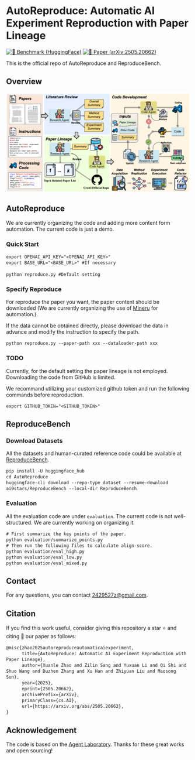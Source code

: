 # AutoReproduce: Automatic AI Experiment Reproduction with Paper Lineage

[![🤗 Benchmark (HuggingFace)](https://img.shields.io/badge/Dataset-HuggingFace-FFD21E.svg?logo=huggingface&logoColor=yellow)](https://huggingface.co/datasets/ai9stars/ReproduceBench) [![📑 Paper (arXiv:2505.20662)](https://img.shields.io/badge/arXiv-2505.20662-b31b1b.svg?logo=arXiv)](https://arxiv.org/abs/2505.20662)


This is the official repo of AutoReproduce and ReproduceBench.

## Overview
![main](autorp.png)

## AutoReproduce
We are currently organizing the code and adding more content form automation. The current code is just a demo. 
### Quick Start
```
export OPENAI_API_KEY="<OPENAI_API_KEY>"
export BASE_URL="<BASE_URL>" #If necessary

python reproduce.py #Default setting
```

### Specify Reproduce 
For reproduce the paper you want, the paper content should be downloaded (We are currently organizing the use of [Mineru](https://huggingface.co/spaces/opendatalab/MinerU) for automation.).

If the data cannot be obtained directly, please download the data in advance and modify the instruction to specify the path. 
```
python reproduce.py --paper-path xxx --dataloader-path xxx
```

### TODO
Currently, for the default setting the paper lineage is not employed. Downloading the code from GitHub is limited.

We recommand utilizing your customized github token and run the following commands before reproduction.
```
export GITHUB_TOKEN="<GITHUB_TOKEN>"
```


## ReproduceBench
### Download Datasets
All the datasets and human-curated reference code could be available at [ReproduceBench](https://huggingface.co/datasets/ai9stars/ReproduceBench).
```
pip install -U huggingface_hub
cd AutoReproduce
huggingface-cli download --repo-type dataset --resume-download ai9stars/ReproduceBench --local-dir ReproduceBench
```
### Evaluation
All the evaluation code are under ```evaluation```. The current code is not well-structured. We are currently working on organizing it.
```
# First summarize the key points of the paper.
python evaluation/summarize_points.py
# Then run the following files to calculate align-score.
python evaluation/eval_high.py
python evaluation/eval_low.py
python evaluation/eval_mixed.py
```

## Contact

For any questions, you can contact [2429527z@gmail.com](mailto:2429527z@gmail.com).


## Citation
If you find this work useful, consider giving this repository a star ⭐️ and citing 📝 our paper as follows:
```
@misc{zhao2025autoreproduceautomaticaiexperiment,
      title={AutoReproduce: Automatic AI Experiment Reproduction with Paper Lineage}, 
      author={Xuanle Zhao and Zilin Sang and Yuxuan Li and Qi Shi and Shuo Wang and Duzhen Zhang and Xu Han and Zhiyuan Liu and Maosong Sun},
      year={2025},
      eprint={2505.20662},
      archivePrefix={arXiv},
      primaryClass={cs.AI},
      url={https://arxiv.org/abs/2505.20662}, 
}
```

## Acknowledgement
The code is based on the [Agent Laboratory](https://github.com/SamuelSchmidgall/AgentLaboratory). Thanks for these great works and open sourcing!
